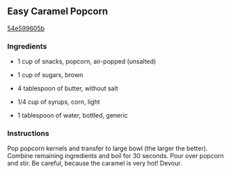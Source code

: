 ## Easy Caramel Popcorn

[54e599605b](http://tastykitchen.com/recipes/desserts/easy-caramel-popcorn/)

### Ingredients

 - 1 cup of snacks, popcorn, air-popped (unsalted)

 - 1 cup of sugars, brown

 - 4 tablespoon of butter, without salt

 - 1/4 cup of syrups, corn, light

 - 1 tablespoon of water, bottled, generic

### Instructions

Pop popcorn kernels and transfer to large bowl (the larger the better). Combine remaining ingredients and boil for 30 seconds. Pour over popcorn and stir. Be careful, because the caramel is very hot! Devour.